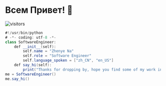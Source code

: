 # Всем Привет! 👋

![visitors](https://visitor-badge.laobi.icu/badge?page_id=Taran-Tina)

```csharp
#!/usr/bin/python
# -*- coding: utf-8 -*-
class SoftwareEngineer:
    def __init__(self):
        self.name = "Zhenye Na"
        self.role = "Software Engineer"
        self.language_spoken = ["zh_CN", "en_US"]
    def say_hi(self):
        print("Thanks for dropping by, hope you find some of my work interesting.")
me = SoftwareEngineer()
me.say_hi()
```
